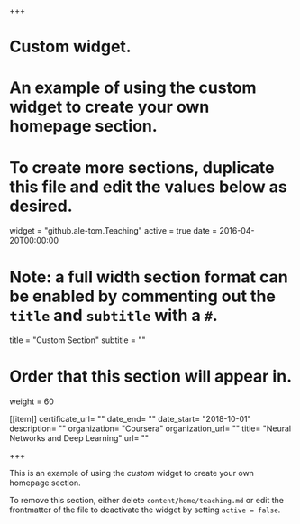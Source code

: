 +++
# Custom widget.
# An example of using the custom widget to create your own homepage section.
# To create more sections, duplicate this file and edit the values below as desired.
widget = "github.ale-tom.Teaching"
active = true
date = 2016-04-20T00:00:00

# Note: a full width section format can be enabled by commenting out the `title` and `subtitle` with a `#`.
title = "Custom Section"
subtitle = ""

# Order that this section will appear in.
weight = 60


[[item]]
  certificate_url= ""
  date_end= ""
  date_start= "2018-10-01"
  description= ""
  organization= "Coursera"
  organization_url= ""
  title= "Neural Networks and Deep Learning"
  url= ""

+++

This is an example of using the *custom* widget to create your own homepage section.

To remove this section, either delete `content/home/teaching.md` or edit the frontmatter of the file to deactivate the widget by setting `active = false`.
